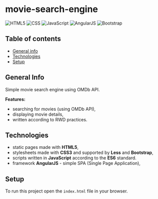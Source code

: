 # movie-search-engine

![HTML5](https://img.shields.io/badge/HTML-HTML5-blue)
![CSS](https://img.shields.io/badge/CSS-CSS3+Less-blue)
![JavaScript](https://img.shields.io/badge/JavaScript-ES6-blue)
![AngularJS](https://img.shields.io/badge/AngularJS-1.6.9-blue)
![Bootstrap](https://img.shields.io/badge/Bootstrap-3.3.7-blue)

## Table of contents
* [General info](#general-info)
* [Technologies](#technologies)
* [Setup](#setup)

## General Info

Simple movie search engine using OMDb API.

**Features:**
* searching for movies (using OMDb API),
* displaying movie details,
* written according to RWD practices.

## Technologies

* static pages made with **HTML5**,
* stylesheets made with **CSS3** and supported by **Less** and **Bootstrap**,
* scripts written in **JavaScript** according to the **ES6** standard.
* framework **AngularJS** - simple SPA (Single Page Application),

## Setup

To run this project open the `index.html` file in your browser.
